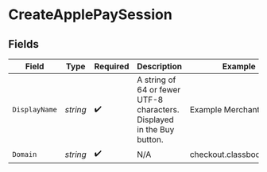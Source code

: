 # CreateApplePaySession


## Fields

| Field                                                                   | Type                                                                    | Required                                                                | Description                                                             | Example                                                                 |
| ----------------------------------------------------------------------- | ----------------------------------------------------------------------- | ----------------------------------------------------------------------- | ----------------------------------------------------------------------- | ----------------------------------------------------------------------- |
| `DisplayName`                                                           | *string*                                                                | :heavy_check_mark:                                                      | A string of 64 or fewer UTF-8 characters. Displayed in the Buy button.<br/> | Example Merchant                                                        |
| `Domain`                                                                | *string*                                                                | :heavy_check_mark:                                                      | N/A                                                                     | checkout.classbooker.dev                                                |
